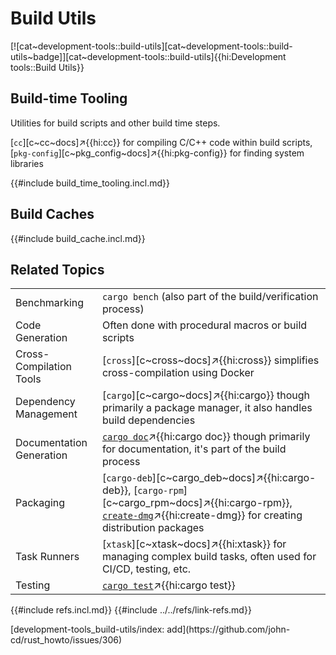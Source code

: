 # Build Utils

[![cat~development-tools::build-utils][cat~development-tools::build-utils~badge]][cat~development-tools::build-utils]{{hi:Development tools::Build Utils}}

## Build-time Tooling

Utilities for build scripts and other build time steps.

[`cc`][c~cc~docs]↗{{hi:cc}} for compiling C/C++ code within build scripts,
[`pkg-config`][c~pkg_config~docs]↗{{hi:pkg-config}} for finding system libraries

{{#include build_time_tooling.incl.md}}

## Build Caches

{{#include build_cache.incl.md}}

## Related Topics

| | |
|---|---|
| Benchmarking | `cargo bench` (also part of the build/verification process) |
| Code Generation | Often done with procedural macros or build scripts |
| Cross-Compilation Tools | [`cross`][c~cross~docs]↗{{hi:cross}} simplifies cross-compilation using Docker |
| Dependency Management | [`cargo`][c~cargo~docs]↗{{hi:cargo}} though primarily a package manager, it also handles build dependencies |
| Documentation Generation | [`cargo doc`](https://doc.rust-lang.org/nightly/cargo/commands/cargo-doc.html)↗{{hi:cargo doc}} though primarily for documentation, it's part of the build process |
| Packaging | [`cargo-deb`][c~cargo_deb~docs]↗{{hi:cargo-deb}}, [`cargo-rpm`][c~cargo_rpm~docs]↗{{hi:cargo-rpm}}, [`create-dmg`](https://github.com/create-dmg/create-dmg)↗{{hi:create-dmg}} for creating distribution packages |
| Task Runners | [`xtask`][c~xtask~docs]↗{{hi:xtask}} for managing complex build tasks, often used for CI/CD, testing, etc. |
| Testing | [`cargo test`](https://doc.rust-lang.org/nightly/cargo/commands/cargo-test.html)↗{{hi:cargo test}} |

{{#include refs.incl.md}}
{{#include ../../refs/link-refs.md}}
<div class="hidden">
[development-tools_build-utils/index: add](https://github.com/john-cd/rust_howto/issues/306)
</div>
